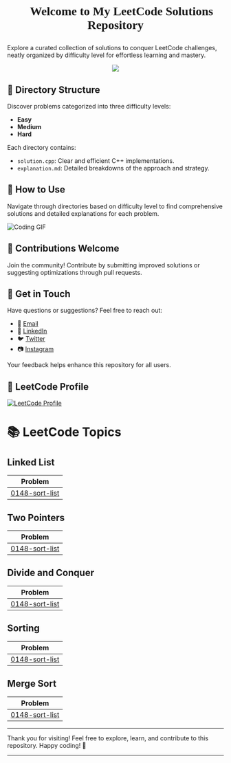 # <p style="text-align: center; font-size: 28px; font-family: 'Comic Sans MS', cursive;"><b>🚀 Welcome to My LeetCode Solutions Repository</b></p>

Explore a curated collection of solutions to conquer LeetCode challenges, neatly organized by difficulty level for effortless learning and mastery.

<p align="center">
  <img src="https://media.giphy.com/media/L1R1tvI9svkIWwpVYr/giphy.gif">
</p>


## 📂 Directory Structure

Discover problems categorized into three difficulty levels:

- **Easy**
- **Medium**
- **Hard**

Each directory contains:

- `solution.cpp`: Clear and efficient C++ implementations.
- `explanation.md`: Detailed breakdowns of the approach and strategy.

## 🌟 How to Use

Navigate through directories based on difficulty level to find comprehensive solutions and detailed explanations for each problem.

![Coding GIF](https://media.giphy.com/media/USV0ym3bVWQJJmNu3N/giphy.gif)

## 🤝 Contributions Welcome

Join the community! Contribute by submitting improved solutions or suggesting optimizations through pull requests.

## 📩 Get in Touch

Have questions or suggestions? Feel free to reach out:

- 📧 [Email](mailto:rajputaadihr@gmail.com)
- 💼 [LinkedIn](https://www.linkedin.com/in/aditya-rajput-aadi/)
- 🐦 [Twitter](https://twitter.com/your_twitter_handle)
- 📷 [Instagram](https://www.instagram.com/rxjputaadi/?hl=en)

Your feedback helps enhance this repository for all users.

## 🎯 LeetCode Profile

[![LeetCode Profile](https://leetcode.com/{rajputaadi}/card/)](https://leetcode.com/{rajputaadi}/)


<!---LeetCode Topics-->
# 📚 LeetCode Topics
## Linked List
| Problem |
| ------- |
| [0148-sort-list](https://github.com/rajputaadi/LeetCode/tree/master/0148-sort-list) |

## Two Pointers
| Problem |
| ------- |
| [0148-sort-list](https://github.com/rajputaadi/LeetCode/tree/master/0148-sort-list) |

## Divide and Conquer
| Problem |
| ------- |
| [0148-sort-list](https://github.com/rajputaadi/LeetCode/tree/master/0148-sort-list) |

## Sorting
| Problem |
| ------- |
| [0148-sort-list](https://github.com/rajputaadi/LeetCode/tree/master/0148-sort-list) |

## Merge Sort
| Problem |
| ------- |
| [0148-sort-list](https://github.com/rajputaadi/LeetCode/tree/master/0148-sort-list) |
<!---LeetCode Topics End-->

---

Thank you for visiting! Feel free to explore, learn, and contribute to this repository. Happy coding! 🎉

---


